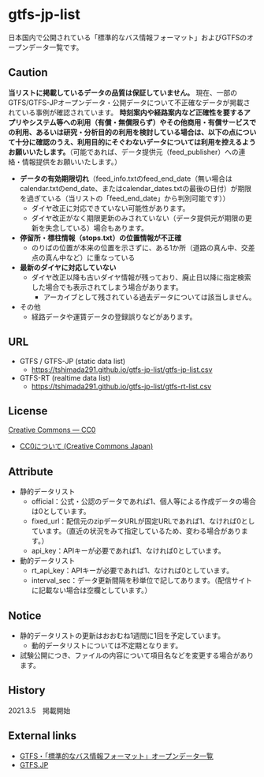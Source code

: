 # gtfs-jp-list
日本国内で公開されている「標準的なバス情報フォーマット」およびGTFSのオープンデータ一覧です。

## Caution
**当リストに掲載しているデータの品質は保証していません。** 現在、一部のGTFS/GTFS-JPオープンデータ・公開データについて不正確なデータが掲載されている事例が確認されています。 **時刻案内や経路案内など正確性を要するアプリやシステム等への利用（有償・無償限らず）やその他商用・有償サービスでの利用、あるいは研究・分析目的の利用を検討している場合は、以下の点について十分に確認のうえ、利用目的にそぐわないデータについては利用を控えるようお願いいたします。**（可能であれば、データ提供元（feed_publisher）への連絡・情報提供をお願いいたします。）
* **データの有効期限切れ**（feed_info.txtのfeed_end_date（無い場合はcalendar.txtのend_date、またはcalendar_dates.txtの最後の日付）が期限を過ぎている（当リストの「feed_end_date」から判別可能です）） 
  * ダイヤ改正に対応できていない可能性があります。
  * ダイヤ改正がなく期限更新のみされていない（データ提供元が期限の更新を失念している）場合もあります。
* **停留所・標柱情報（stops.txt）の位置情報が不正確**
  * のりばの位置が本来の位置を示さずに、ある1か所（道路の真ん中、交差点の真ん中など）に重なっている
* **最新のダイヤに対応していない**
  * ダイヤ改正以降も古いダイヤ情報が残っており、廃止日以降に指定検索した場合でも表示されてしまう場合があります。
    * アーカイブとして残されている過去データについては該当しません。
* その他
  * 経路データや運賃データの登録誤りなどがあります。

## URL
* GTFS / GTFS-JP (static data list)
  * https://tshimada291.github.io/gtfs-jp-list/gtfs-jp-list.csv 
* GTFS-RT (realtime data list)
  * https://tshimada291.github.io/gtfs-jp-list/gtfs-rt-list.csv

## License
[Creative Commons — CC0](https://creativecommons.org/publicdomain/zero/1.0/)
* [CC0について (Creative Commons Japan)](https://creativecommons.jp/sciencecommons/aboutcc0/)

## Attribute
* 静的データリスト
  * official：公式・公認のデータであれば1、個人等による作成データの場合は0としています。
  * fixed_url：配信元のzipデータURLが固定URLであれば1、なければ0としています。（直近の状況をみて指定しているため、変わる場合があります。）
  * api_key：APIキーが必要であれば1、なければ0としています。
* 動的データリスト
  * rt_api_key：APIキーが必要であれば1、なければ0としています。
  * interval_sec：データ更新間隔を秒単位で記してあります。（配信サイトに記載ない場合は空欄としています。）

## Notice
* 静的データリストの更新はおおむね1週間に1回を予定しています。
  * 動的データリストについては不定期となります。 
* 試験公開につき、ファイルの内容について項目名などを変更する場合があります。

## History
2021.3.5　掲載開始

## External links
* [GTFS・「標準的なバス情報フォーマット」オープンデータ一覧](https://tshimada291.sakura.ne.jp/transport/gtfs-list.html)
* [GTFS.JP](https://www.gtfs.jp/)
